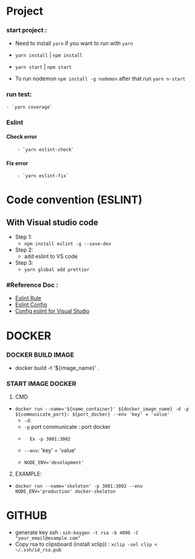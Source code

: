# Project

### start project :
 - Need to install `yarn` if you want to run with `yarn` 
 - `yarn install` | `npm install` 
 - `yarn start` | `npm start` 

  - To run nodemon `npm install -g nodemon` after that run `yarn n-start`  
### run test:

    - `yarn coverage`

### Eslint

#### Check error

        - `yarn eslint-check`

#### Fix error

        - `yarn eslint-fix`

# Code convention (ESLINT)

## With Visual studio code

- Step 1:
  - `npm install eslint -g --save-dev`
- Step 2:
  - add eslint to VS code
- Step 3:
  - `yarn global add prettier`

### #Reference Doc :
- [Eslint Rule](https://eslint.org/docs/rules/)
- [Eslint Config](https://eslint.org/docs/user-guide/configuring)
- [Config eslint for Visual Studio](https://medium.com/@pgivens/write-cleaner-code-using-prettier-and-eslint-in-vscode-d04f63805dcd)

# DOCKER

### DOCKER BUILD IMAGE

- docker build -t '${image_name}' .

### START IMAGE DOCKER
1. CMD 
- `docker run --name='${name_container}' ${docker_image_name} -d -p ${communicate_port}: ${port_docker} --env 'key' = 'value'`
    - `-d`:
    - `-p` port communicate : port docker
    -       Ex -p 3001:3002
    - `--env`: 'key' = 'value'
    -     NODE_ENV='development'
2. EXAMPLE:

  - `docker run --name='skeleton' -p 3001:3002 --env NODE_ENV='production' docker-skeleton`

# GITHUB
  - generate key ssh : `ssh-keygen -t rsa -b 4096 -C "your_email@example.com"`
  - Copy rsa to clipsboard (install xclip)) : `xclip -sel clip < ~/.ssh/id_rsa.pub`